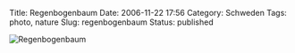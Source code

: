 Title: Regenbogenbaum
Date: 2006-11-22 17:56
Category: Schweden
Tags: photo, nature
Slug: regenbogenbaum
Status: published

![Regenbogenbaum](/pic/regenbogenbaum.jpg "Regenbogenbaum")

